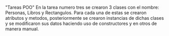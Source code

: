 "Tareas POO" 
En la tarea numero tres se crearon 3 clases con el nombre: Personas, Libros y Rectangulos. Para cada una de estas se crearon atributos y metodos, posteriormente se crearon instancias de dichas clases y se modificaron sus datos haciendo uso de constructores y en otros de manera manual. 
